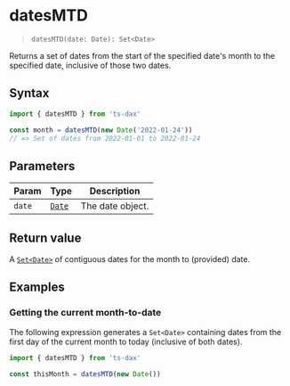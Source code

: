 # datesMTD

> `datesMTD(date: Date): Set<Date>`

Returns a set of dates from the start of the specified date's month to the specified date, inclusive of those two dates.

## Syntax

```ts
import { datesMTD } from 'ts-dax'

const month = datesMTD(new Date('2022-01-24'))
// => Set of dates from 2022-01-01 to 2022-01-24
```

## Parameters

| Param  | Type           | Description      |
| ------ | -------------- | ---------------- |
| `date` | [`Date`][date] | The date object. |

## Return value

A [`Set<Date>`][set] of contiguous dates for the month to (provided) date.

## Examples

### Getting the current month-to-date

The following expression generates a `Set<Date>` containing dates from the first day of the current month to today (inclusive of both dates).

```ts
import { datesMTD } from 'ts-dax'

const thisMonth = datesMTD(new Date())
```

[date]: /guide/date-objects
[set]: /guide/working-with-sets
